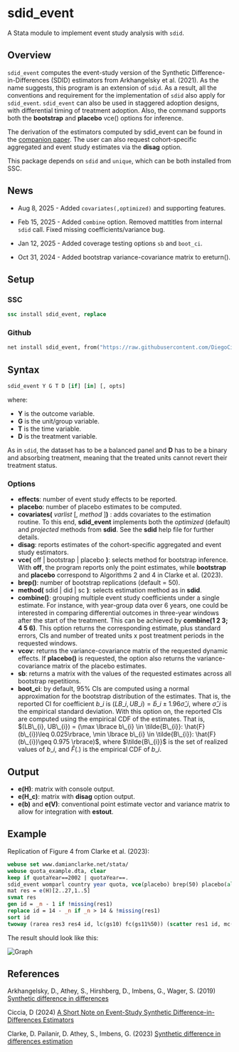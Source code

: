# sdid_event

A Stata module to implement event study analysis with `sdid`.

## Overview

`sdid_event` computes the event-study version of the Synthetic Difference-in-Differences (SDID) estimators from Arkhangelsky et al. (2021). As the name suggests, this program is an extension of `sdid`. As a result, all the conventions and requirement for the implementation of `sdid` also apply for `sdid_event`. `sdid_event` can also be used in staggered adoption designs, with differential timing of treatment adoption. Also, the command supports both the **bootstrap** and **placebo** vce() options for inference.

The derivation of the estimators computed by sdid_event can be found in the [companion paper](https://arxiv.org/abs/2407.09565).
The user can also request cohort-specific aggregated and event study estimates via the **disag** option.

This package depends on `sdid` and `unique`, which can be both installed from SSC.

## News

+ Aug 8, 2025 - Added `covariates(,optimized)` and supporting features.

+ Feb 15, 2025 - Added `combine` option. Removed mattitles from internal `sdid` call. Fixed missing coefficients/variance bug.

+ Jan 12, 2025 - Added coverage testing options `sb` and `boot_ci`. 

+ Oct 31, 2024 - Added bootstrap variance-covariance matrix to ereturn().

## Setup

### SSC

```stata
ssc install sdid_event, replace
```

### Github

```stata
net install sdid_event, from("https://raw.githubusercontent.com/DiegoCiccia/sdid/main/sdid_event") replace
```

## Syntax

```stata
sdid_event Y G T D [if] [in] [, opts]
```

where:
+ **Y** is the outcome variable.
+ **G** is the unit/group variable.
+ **T** is the time variable.
+ **D** is the treatment variable.

As in `sdid`, the dataset has to be a balanced panel and **D** has to be a binary and absorbing treatment, meaning that the treated units cannot revert their treatment status.

### Options
+ **effects**: number of event study effects to be reported.
+ **placebo**: number of placebo estimates to be computed.
+ **covariates(** *varlist* [, *method* ]**)** : adds covariates to the estimation routine. To this end, **sdid_event** implements both the *optimized* (default) and *projected* methods from **sdid**. See the **sdid** help file for further details.
+ **disag**: reports estimates of the cohort-specific aggregated and event study estimators.
+ **vce(** off | bootstrap | placebo **)**: selects method for bootstrap inference. With **off**, the program reports only the point estimates, while **bootstrap** and **placebo** correspond to Algorithms 2 and 4 in Clarke et al. (2023).
+ **brep()**: number of bootstrap replications (default = 50).
+ **method(** sdid | did | sc **)**: selects estimation method as in **sdid**.
+ **combine()**: grouping multiple event study coefficients under a single estimate. For instance, with year-group data over 6 years, one could be interested in comparing differential outcomes in three-year windows after the start of the treatment. This can be achieved by **combine(1 2 3; 4 5 6)**. This option returns the corresponding estimate, plus standard errors, CIs and number of treated units x post treatment periods in the requested windows.
+ **vcov**: returns the variance-covariance matrix of the requested dynamic effects. If **placebo()** is requested, the option also returns the variance-covariance matrix of the placebo estimates.
+ **sb**: returns a matrix with the values of the requested estimates across all bootstrap repetitions.
+ **boot_ci**: by default, 95% CIs are computed using a normal approximation for the bootstrap distribution of the estimates. That is, the reported CI for coefficient $b\_{i}$ is $(LB\_{i}, UB\_{i}) = \hat{b}\_{i} \pm 1.96 \hat{\sigma}\_{i}$, where $\hat{\sigma}\_{i}$ is the empirical standard deviation. With this option on, the reported CIs are computed using the empirical CDF of the estimates. That is, $(LB\_{i}, UB\_{i}) = (\max \lbrace b\_{i} \in \tilde{B\_{i}}: \hat{F}(b\_{i})\leq 0.025\rbrace, \min \lbrace b\_{i} \in \tilde{B\_{i}}: \hat{F}(b\_{i})\geq 0.975 \rbrace)$, where $\tilde{B\_{i}}$ is the set of realized values of $b\_{i}$, and $\hat{F}(.)$ is the empirical CDF of $b\_{i}$.

## Output

+ **e(H)**: matrix with console output.
+ **e(H_c)**: matrix with **disag** option output.
+ **e(b)** and **e(V)**: conventional point estimate vector and variance matrix to allow for integration with **estout**.

## Example

Replication of Figure 4 from Clarke et al. (2023):

```stata
webuse set www.damianclarke.net/stata/
webuse quota_example.dta, clear
keep if quotaYear==2002 | quotaYear==.
sdid_event womparl country year quota, vce(placebo) brep(50) placebo(all)
mat res = e(H)[2..27,1..5]
svmat res
gen id = _n - 1 if !missing(res1)
replace id = 14 - _n if _n > 14 & !missing(res1)
sort id
twoway (rarea res3 res4 id, lc(gs10) fc(gs11%50)) (scatter res1 id, mc(blue) ms(d)), legend(off) title(sdid_event) xtitle(Relative time to treatment change) ytitle(Women in Parliament) yline(0, lc(red) lp(-)) xline(0, lc(black) lp(solid))
```

The result should look like this:

![Graph](https://github.com/user-attachments/assets/4a417ca3-9c86-45d5-80aa-ec82364a9f63)

## References 

Arkhangelsky, D., Athey, S., Hirshberg, D., Imbens, G., Wager, S. (2019) [Synthetic difference in differences](https://www.nber.org/papers/w25532)

Ciccia, D (2024) [A Short Note on Event-Study Synthetic Difference-in-Differences Estimators](https://arxiv.org/abs/2407.09565)

Clarke, D. Pailanir, D. Athey, S., Imbens, G. (2023) [Synthetic difference in differences estimation](https://arxiv.org/abs/2301.11859)
